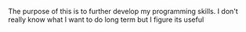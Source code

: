 The purpose of this is to further develop my programming skills.
I don't really know what I want to do long term but I figure its useful


